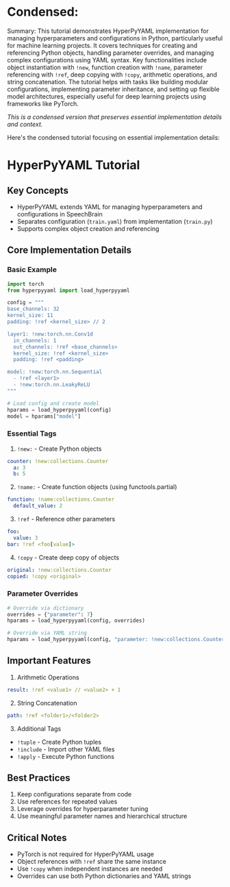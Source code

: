 # Condensed: <!-- This cell is automatically updated by tools/tutorial-cell-updater.py -->

Summary: This tutorial demonstrates HyperPyYAML implementation for managing hyperparameters and configurations in Python, particularly useful for machine learning projects. It covers techniques for creating and referencing Python objects, handling parameter overrides, and managing complex configurations using YAML syntax. Key functionalities include object instantiation with `!new`, function creation with `!name`, parameter referencing with `!ref`, deep copying with `!copy`, arithmetic operations, and string concatenation. The tutorial helps with tasks like building modular configurations, implementing parameter inheritance, and setting up flexible model architectures, especially useful for deep learning projects using frameworks like PyTorch.

*This is a condensed version that preserves essential implementation details and context.*

Here's the condensed tutorial focusing on essential implementation details:

# HyperPyYAML Tutorial

## Key Concepts
- HyperPyYAML extends YAML for managing hyperparameters and configurations in SpeechBrain
- Separates configuration (`train.yaml`) from implementation (`train.py`)
- Supports complex object creation and referencing

## Core Implementation Details

### Basic Example
```python
import torch
from hyperpyyaml import load_hyperpyyaml

config = """
base_channels: 32
kernel_size: 11
padding: !ref <kernel_size> // 2

layer1: !new:torch.nn.Conv1d
  in_channels: 1
  out_channels: !ref <base_channels>
  kernel_size: !ref <kernel_size>
  padding: !ref <padding>

model: !new:torch.nn.Sequential
  - !ref <layer1>
  - !new:torch.nn.LeakyReLU
"""

# Load config and create model
hparams = load_hyperpyyaml(config)
model = hparams["model"]
```

### Essential Tags

1. `!new:` - Create Python objects
```yaml
counter: !new:collections.Counter
  a: 3
  b: 5
```

2. `!name:` - Create function objects (using functools.partial)
```yaml
function: !name:collections.Counter
  default_value: 2
```

3. `!ref` - Reference other parameters
```yaml
foo:
  value: 3
bar: !ref <foo[value]>
```

4. `!copy` - Create deep copy of objects
```yaml
original: !new:collections.Counter
copied: !copy <original>
```

### Parameter Overrides
```python
# Override via dictionary
overrides = {"parameter": 7}
hparams = load_hyperpyyaml(config, overrides)

# Override via YAML string
hparams = load_hyperpyyaml(config, "parameter: !new:collections.Counter")
```

## Important Features

1. Arithmetic Operations
```yaml
result: !ref <value1> // <value2> + 1
```

2. String Concatenation
```yaml
path: !ref <folder1>/<folder2>
```

3. Additional Tags
- `!tuple` - Create Python tuples
- `!include` - Import other YAML files
- `!apply` - Execute Python functions

## Best Practices
1. Keep configurations separate from code
2. Use references for repeated values
3. Leverage overrides for hyperparameter tuning
4. Use meaningful parameter names and hierarchical structure

## Critical Notes
- PyTorch is not required for HyperPyYAML usage
- Object references with `!ref` share the same instance
- Use `!copy` when independent instances are needed
- Overrides can use both Python dictionaries and YAML strings
